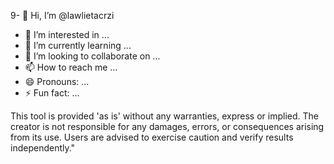 9- 👋 Hi, I’m @lawlietacrzi
- 👀 I’m interested in ...
- 🌱 I’m currently learning ...
- 💞️ I’m looking to collaborate on ...
- 📫 How to reach me ...
- 😄 Pronouns: ...
- ⚡ Fun fact: ...

<!---
lawlietacrzi/lawlietacrzi is a ✨ special ✨ repository because its `README.md` (this file) appears on your GitHub profile.
You can click the Preview link to take a look at your changes.
--->

This tool is provided 'as is' without any warranties, express or implied. The creator is not responsible for any damages, errors, or consequences arising from its use. Users are advised to exercise caution and verify results independently."
